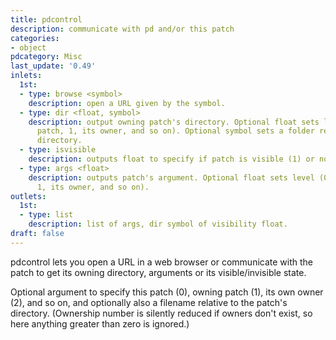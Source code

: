 ```yaml
---
title: pdcontrol
description: communicate with pd and/or this patch
categories:
- object
pdcategory: Misc
last_update: '0.49'
inlets:
  1st:
  - type: browse <symbol>
    description: open a URL given by the symbol.
  - type: dir <float, symbol>
    description: output owning patch's directory. Optional float sets level (0, this
      patch, 1, its owner, and so on). Optional symbol sets a folder relative to the
      directory.
  - type: isvisible
    description: outputs float to specify if patch is visible (1) or not (0).
  - type: args <float>
    description: outputs patch's argument. Optional float sets level (0, this patch,
      1, its owner, and so on).
outlets:
  1st:
  - type: list
    description: list of args, dir symbol of visibility float.
draft: false
---
```

pdcontrol lets you open a URL in a web browser or communicate with the patch to get its owning directory, arguments or its visible/invisible state.

Optional argument to specify this patch (0), owning patch (1), its own owner (2), and so on, and optionally also a filename relative to the patch's directory. (Ownership number is silently reduced if owners don't exist, so here anything greater than zero is ignored.)
